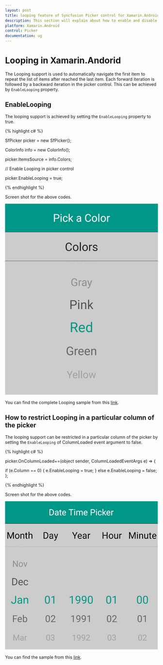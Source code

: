```yaml
---
layout: post
title: looping feature of Syncfusion Picker control for Xamarin.Android
description: This section will explain about how to enable and disable looping by using SfPicker control in Xamarin.Andorid.
platform: Xamarin.Android
control: Picker
documentation: ug
---
```



# Looping in Xamarin.Andorid

The Looping support is used to automatically navigate the first item to repeat the list of items after reached the last item. Each forward iteration is followed by a backward iteration in the picker control. This can be achieved by `EnableLooping` property.

## EnableLooping

The looping support is achieved by setting the `EnableLooping` property to true.

{% highlight c# %}

SfPicker picker = new SfPicker();

ColorInfo info = new ColorInfo();

picker.ItemsSource = info.Colors;

// Enable Looping in picker control

picker.EnableLooping = true;

{% endhighlight %}


Screen shot for the above codes.

![Looping](images/looping_and.png)

You can find the complete Looping sample from this [link](http://www.syncfusion.com/downloads/support/directtrac/208168/ze/Looping_1756767840).

## How to restrict Looping in a particular column of the picker

The looping support can be restricted in a particular column of the picker by setting the `EnableLooping` of ColumnLoaded event argument to false.

{% highlight c# %}

picker.OnColumnLoaded+=(object sender, ColumnLoadedEventArgs e) => 
{

if (e.Column == 0)
{
    e.EnableLooping = true;
}
else
    e.EnableLooping = false;
};

{% endhighlight %}

Screen shot for the above codes.

![Looping](images/looping_multi_and.png)

You can find the sample from this [link](http://www.syncfusion.com/downloads/support/directtrac/208168/ze/AutoReverse_Sample1257178886.zip).


